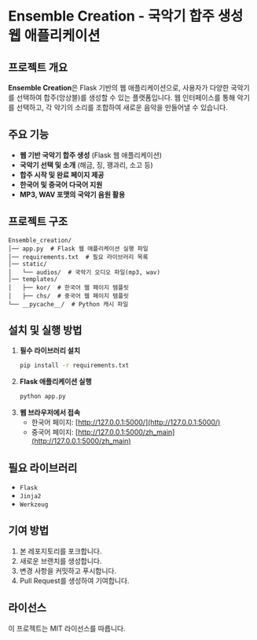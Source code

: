 # Ensemble Creation - 국악기 합주 생성 웹 애플리케이션

## 프로젝트 개요
**Ensemble Creation**은 Flask 기반의 웹 애플리케이션으로, 사용자가 다양한 국악기를 선택하여 합주(앙상블)를 생성할 수 있는 플랫폼입니다.
웹 인터페이스를 통해 악기를 선택하고, 각 악기의 소리를 조합하여 새로운 음악을 만들어낼 수 있습니다.

## 주요 기능
- **웹 기반 국악기 합주 생성** (Flask 웹 애플리케이션)
- **국악기 선택 및 소개** (해금, 징, 꽹과리, 소고 등)
- **합주 시작 및 완료 페이지 제공**
- **한국어 및 중국어 다국어 지원**
- **MP3, WAV 포맷의 국악기 음원 활용**

## 프로젝트 구조
```
Ensemble_creation/
│── app.py  # Flask 웹 애플리케이션 실행 파일
│── requirements.txt  # 필요 라이브러리 목록
│── static/
│   └── audios/  # 국악기 오디오 파일(mp3, wav)
│── templates/
│   ├── kor/  # 한국어 웹 페이지 템플릿
│   ├── chs/  # 중국어 웹 페이지 템플릿
└── __pycache__/  # Python 캐시 파일
```

## 설치 및 실행 방법
1. **필수 라이브러리 설치**
    ```bash
    pip install -r requirements.txt
    ```
2. **Flask 애플리케이션 실행**
    ```bash
    python app.py
    ```
3. **웹 브라우저에서 접속**
    - 한국어 페이지: [http://127.0.0.1:5000/](http://127.0.0.1:5000/)
    - 중국어 페이지: [http://127.0.0.1:5000/zh_main](http://127.0.0.1:5000/zh_main)

## 필요 라이브러리
- `Flask`
- `Jinja2`
- `Werkzeug`

## 기여 방법
1. 본 레포지토리를 포크합니다.
2. 새로운 브랜치를 생성합니다.
3. 변경 사항을 커밋하고 푸시합니다.
4. Pull Request를 생성하여 기여합니다.

## 라이선스
이 프로젝트는 MIT 라이선스를 따릅니다.

